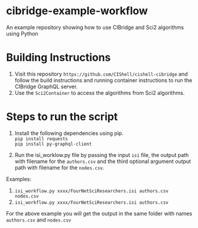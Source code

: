 # cibridge-example-workflow
An example repository showing how to use CIBridge and Sci2 algorithms using Python

# Building Instructions
1. Visit this repository `https://github.com/CIShell/cishell-cibridge` and follow the build instructions and running container instructions to run the CIBridge GraphQL server.
2. Use the `Sci2Container` to access the algorithms from Sci2 algorithms.

# Steps to run the script

1. Install the following dependencies using pip. <br/>
`pip install requests` <br/>
`pip install py-graphql-client`

2. Run the isi_worklow.py file by passing the input `isi` file, the output path with filename for the `authors.csv` and the third optional argument output path with filename for the `nodes.csv`.

Examples:
1.  `isi_workflow.py xxxx/FourNetSciResearchers.isi authors.csv nodes.csv`
2. `isi_workflow.py xxxx/FourNetSciResearchers.isi authors.csv`

For the above example you will get the output in the same folder with names `authors.csv` and `nodes.csv`
